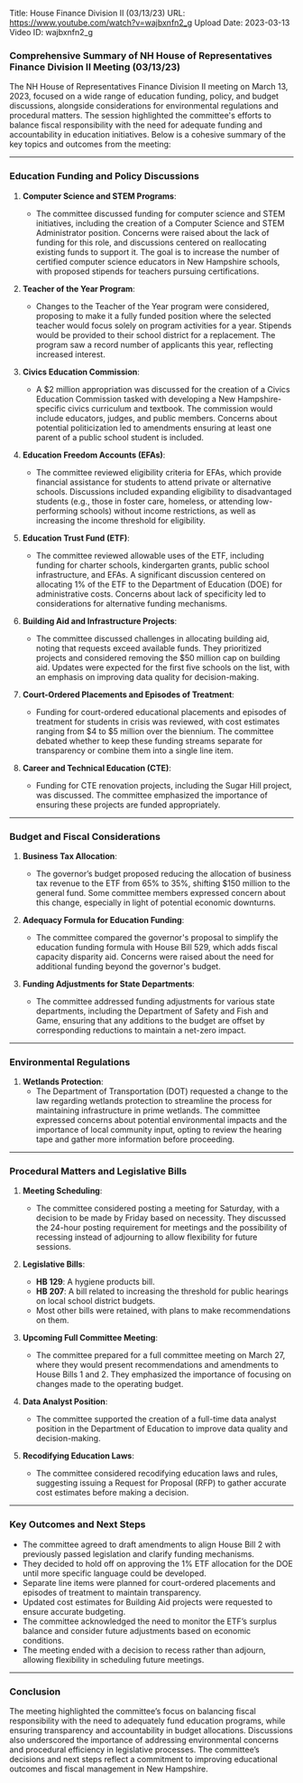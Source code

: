 Title: House Finance Division II (03/13/23)
URL: https://www.youtube.com/watch?v=wajbxnfn2_g
Upload Date: 2023-03-13
Video ID: wajbxnfn2_g

### Comprehensive Summary of NH House of Representatives Finance Division II Meeting (03/13/23)

The NH House of Representatives Finance Division II meeting on March 13, 2023, focused on a wide range of education funding, policy, and budget discussions, alongside considerations for environmental regulations and procedural matters. The session highlighted the committee's efforts to balance fiscal responsibility with the need for adequate funding and accountability in education initiatives. Below is a cohesive summary of the key topics and outcomes from the meeting:

---

### **Education Funding and Policy Discussions**

1. **Computer Science and STEM Programs**:
   - The committee discussed funding for computer science and STEM initiatives, including the creation of a Computer Science and STEM Administrator position. Concerns were raised about the lack of funding for this role, and discussions centered on reallocating existing funds to support it. The goal is to increase the number of certified computer science educators in New Hampshire schools, with proposed stipends for teachers pursuing certifications.

2. **Teacher of the Year Program**:
   - Changes to the Teacher of the Year program were considered, proposing to make it a fully funded position where the selected teacher would focus solely on program activities for a year. Stipends would be provided to their school district for a replacement. The program saw a record number of applicants this year, reflecting increased interest.

3. **Civics Education Commission**:
   - A $2 million appropriation was discussed for the creation of a Civics Education Commission tasked with developing a New Hampshire-specific civics curriculum and textbook. The commission would include educators, judges, and public members. Concerns about potential politicization led to amendments ensuring at least one parent of a public school student is included.

4. **Education Freedom Accounts (EFAs)**:
   - The committee reviewed eligibility criteria for EFAs, which provide financial assistance for students to attend private or alternative schools. Discussions included expanding eligibility to disadvantaged students (e.g., those in foster care, homeless, or attending low-performing schools) without income restrictions, as well as increasing the income threshold for eligibility.

5. **Education Trust Fund (ETF)**:
   - The committee reviewed allowable uses of the ETF, including funding for charter schools, kindergarten grants, public school infrastructure, and EFAs. A significant discussion centered on allocating 1% of the ETF to the Department of Education (DOE) for administrative costs. Concerns about lack of specificity led to considerations for alternative funding mechanisms.

6. **Building Aid and Infrastructure Projects**:
   - The committee discussed challenges in allocating building aid, noting that requests exceed available funds. They prioritized projects and considered removing the $50 million cap on building aid. Updates were expected for the first five schools on the list, with an emphasis on improving data quality for decision-making.

7. **Court-Ordered Placements and Episodes of Treatment**:
   - Funding for court-ordered educational placements and episodes of treatment for students in crisis was reviewed, with cost estimates ranging from $4 to $5 million over the biennium. The committee debated whether to keep these funding streams separate for transparency or combine them into a single line item.

8. **Career and Technical Education (CTE)**:
   - Funding for CTE renovation projects, including the Sugar Hill project, was discussed. The committee emphasized the importance of ensuring these projects are funded appropriately.

---

### **Budget and Fiscal Considerations**

1. **Business Tax Allocation**:
   - The governor’s budget proposed reducing the allocation of business tax revenue to the ETF from 65% to 35%, shifting $150 million to the general fund. Some committee members expressed concern about this change, especially in light of potential economic downturns.

2. **Adequacy Formula for Education Funding**:
   - The committee compared the governor's proposal to simplify the education funding formula with House Bill 529, which adds fiscal capacity disparity aid. Concerns were raised about the need for additional funding beyond the governor's budget.

3. **Funding Adjustments for State Departments**:
   - The committee addressed funding adjustments for various state departments, including the Department of Safety and Fish and Game, ensuring that any additions to the budget are offset by corresponding reductions to maintain a net-zero impact.

---

### **Environmental Regulations**

1. **Wetlands Protection**:
   - The Department of Transportation (DOT) requested a change to the law regarding wetlands protection to streamline the process for maintaining infrastructure in prime wetlands. The committee expressed concerns about potential environmental impacts and the importance of local community input, opting to review the hearing tape and gather more information before proceeding.

---

### **Procedural Matters and Legislative Bills**

1. **Meeting Scheduling**:
   - The committee considered posting a meeting for Saturday, with a decision to be made by Friday based on necessity. They discussed the 24-hour posting requirement for meetings and the possibility of recessing instead of adjourning to allow flexibility for future sessions.

2. **Legislative Bills**:
   - **HB 129**: A hygiene products bill.  
   - **HB 207**: A bill related to increasing the threshold for public hearings on local school district budgets.  
   - Most other bills were retained, with plans to make recommendations on them.

3. **Upcoming Full Committee Meeting**:
   - The committee prepared for a full committee meeting on March 27, where they would present recommendations and amendments to House Bills 1 and 2. They emphasized the importance of focusing on changes made to the operating budget.

4. **Data Analyst Position**:
   - The committee supported the creation of a full-time data analyst position in the Department of Education to improve data quality and decision-making.

5. **Recodifying Education Laws**:
   - The committee considered recodifying education laws and rules, suggesting issuing a Request for Proposal (RFP) to gather accurate cost estimates before making a decision.

---

### **Key Outcomes and Next Steps**

- The committee agreed to draft amendments to align House Bill 2 with previously passed legislation and clarify funding mechanisms.
- They decided to hold off on approving the 1% ETF allocation for the DOE until more specific language could be developed.
- Separate line items were planned for court-ordered placements and episodes of treatment to maintain transparency.
- Updated cost estimates for Building Aid projects were requested to ensure accurate budgeting.
- The committee acknowledged the need to monitor the ETF’s surplus balance and consider future adjustments based on economic conditions.
- The meeting ended with a decision to recess rather than adjourn, allowing flexibility in scheduling future meetings.

---

### **Conclusion**

The meeting highlighted the committee’s focus on balancing fiscal responsibility with the need to adequately fund education programs, while ensuring transparency and accountability in budget allocations. Discussions also underscored the importance of addressing environmental concerns and procedural efficiency in legislative processes. The committee’s decisions and next steps reflect a commitment to improving educational outcomes and fiscal management in New Hampshire.